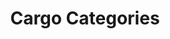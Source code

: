 ---
layout: child_layout/cargo_categories
title: Cargo Categories
permalink: /cargo-categories/
hero: /assets/img/content/hero/fullsize/11752432.jpg
hero_classes:
---